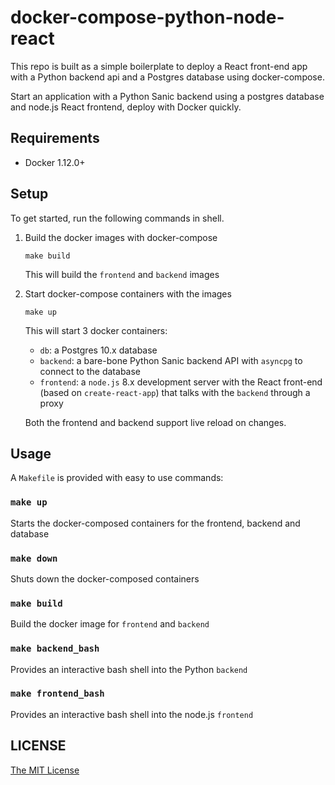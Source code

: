 # docker-compose-python-node-react

This repo is built as a simple boilerplate to deploy a React front-end app with a Python backend api and a Postgres database using docker-compose.

Start an application with a Python Sanic backend using a postgres database and node.js React frontend, deploy with Docker quickly.

## Requirements

* Docker 1.12.0+

## Setup

To get started, run the following commands in shell.

1.  Build the docker images with docker-compose

    ```
    make build
    ```

    This will build the `frontend` and `backend` images

2.  Start docker-compose containers with the images

    ```
    make up
    ```

    This will start 3 docker containers:

    * `db`: a Postgres 10.x database
    * `backend`: a bare-bone Python Sanic backend API with `asyncpg` to connect to the database
    * `frontend`: a `node.js` 8.x development server with the React front-end (based on `create-react-app`) that talks with the `backend` through a proxy

    Both the frontend and backend support live reload on changes.

## Usage

A `Makefile` is provided with easy to use commands:

### `make up`

Starts the docker-composed containers for the frontend, backend and database

### `make down`

Shuts down the docker-composed containers

### `make build`

Build the docker image for `frontend` and `backend`

### `make backend_bash`

Provides an interactive bash shell into the Python `backend`

### `make frontend_bash`

Provides an interactive bash shell into the node.js `frontend`

## LICENSE

[The MIT License](LICENSE)
